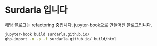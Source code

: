# Surdarla 입니다

해당 블로그는 refactoring 중입니다.
jupyter-book으로 만들어진 블로그입니다.

```zsh
jupyter-book build surdarla.github.io/
ghp-import -n -p -f surdarla.github.io/_build/html
```

